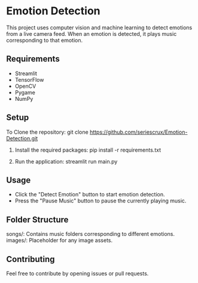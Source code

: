 # Emotion Detection

This project uses computer vision and machine learning to detect emotions from a live camera feed. When an emotion is detected, it plays music corresponding to that emotion.

## Requirements

- Streamlit
- TensorFlow
- OpenCV
- Pygame
- NumPy

## Setup 

To Clone the repository:
   git clone https://github.com/seriescrux/Emotion-Detection.git

1. Install the required packages:
  pip install -r requirements.txt

2. Run the application:
  streamlit run main.py

## Usage
- Click the "Detect Emotion" button to start emotion detection.
- Press the "Pause Music" button to pause the currently playing music.
  
## Folder Structure
songs/: Contains music folders corresponding to different emotions.
images/: Placeholder for any image assets.

## Contributing
Feel free to contribute by opening issues or pull requests.

